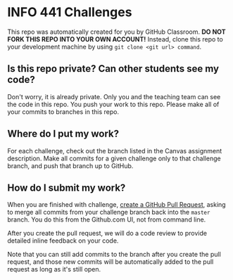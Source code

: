 # INFO 441 Challenges

This repo was automatically created for you by GitHub Classroom. **DO NOT FORK THIS REPO INTO YOUR OWN ACCOUNT!** Instead, clone this repo to your development machine by using `git clone <git url> command`. 

## Is this repo private? Can other students see my code? 

Don't worry, it is already private. Only you and the teaching team can see the code in this repo. You push your work to this repo. Please make all of your commits to branches in this repo.

## Where do I put my work? 
For each challenge, check out the branch listed in the Canvas assignment description. Make all commits for a given challenge only to that challenge branch, and push that branch up to GitHub. 

## How do I submit my work? 
When you are finished with challenge, [create a GitHub Pull Request](https://help.github.com/articles/creating-a-pull-request/), asking to merge all commits from your challenge branch back into the `master` branch. You do this from the Github.com UI, not from command line. 

After you create the pull request, we will do a code review to provide detailed inline feedback on your code. 

Note that you can still add commits to the branch after you create the pull request, and those new commits will be automatically added to the pull request as long as it's still open.

